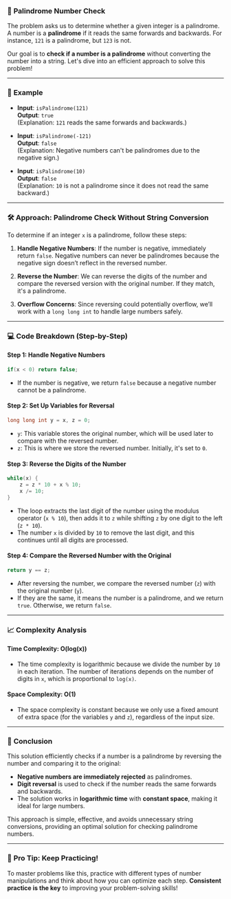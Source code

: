 ### 🧠 **Palindrome Number Check**

The problem asks us to determine whether a given integer is a palindrome. A number is a **palindrome** if it reads the same forwards and backwards. For instance, `121` is a palindrome, but `123` is not.

Our goal is to **check if a number is a palindrome** without converting the number into a string. Let's dive into an efficient approach to solve this problem!

---

### 📌 **Example**

- **Input**: `isPalindrome(121)`  
  **Output**: `true`  
  (Explanation: `121` reads the same forwards and backwards.)

- **Input**: `isPalindrome(-121)`  
  **Output**: `false`  
  (Explanation: Negative numbers can't be palindromes due to the negative sign.)

- **Input**: `isPalindrome(10)`  
  **Output**: `false`  
  (Explanation: `10` is not a palindrome since it does not read the same backward.)

---

### 🛠️ **Approach: Palindrome Check Without String Conversion**

To determine if an integer `x` is a palindrome, follow these steps:

1. **Handle Negative Numbers**: If the number is negative, immediately return `false`. Negative numbers can never be palindromes because the negative sign doesn’t reflect in the reversed number.
   
2. **Reverse the Number**: We can reverse the digits of the number and compare the reversed version with the original number. If they match, it's a palindrome.

3. **Overflow Concerns**: Since reversing could potentially overflow, we’ll work with a `long long int` to handle large numbers safely.

---

### 💻 **Code Breakdown (Step-by-Step)**

#### Step 1: Handle Negative Numbers

```cpp
if(x < 0) return false;
```

- If the number is negative, we return `false` because a negative number cannot be a palindrome.

#### Step 2: Set Up Variables for Reversal

```cpp
long long int y = x, z = 0;
```

- `y`: This variable stores the original number, which will be used later to compare with the reversed number.
- `z`: This is where we store the reversed number. Initially, it's set to `0`.

#### Step 3: Reverse the Digits of the Number

```cpp
while(x) {
    z = z * 10 + x % 10;
    x /= 10;
}
```

- The loop extracts the last digit of the number using the modulus operator (`x % 10`), then adds it to `z` while shifting `z` by one digit to the left (`z * 10`).
- The number `x` is divided by `10` to remove the last digit, and this continues until all digits are processed.

#### Step 4: Compare the Reversed Number with the Original

```cpp
return y == z;
```

- After reversing the number, we compare the reversed number (`z`) with the original number (`y`).
- If they are the same, it means the number is a palindrome, and we return `true`. Otherwise, we return `false`.

---

### 📈 **Complexity Analysis**

#### Time Complexity: **O(log(x))**
- The time complexity is logarithmic because we divide the number by `10` in each iteration. The number of iterations depends on the number of digits in `x`, which is proportional to `log(x)`.

#### Space Complexity: **O(1)**
- The space complexity is constant because we only use a fixed amount of extra space (for the variables `y` and `z`), regardless of the input size.

---

### 🚀 **Conclusion**

This solution efficiently checks if a number is a palindrome by reversing the number and comparing it to the original:

- **Negative numbers are immediately rejected** as palindromes.
- **Digit reversal** is used to check if the number reads the same forwards and backwards.
- The solution works in **logarithmic time** with **constant space**, making it ideal for large numbers.

This approach is simple, effective, and avoids unnecessary string conversions, providing an optimal solution for checking palindrome numbers.

---

### 🌱 **Pro Tip: Keep Practicing!**
To master problems like this, practice with different types of number manipulations and think about how you can optimize each step. **Consistent practice is the key** to improving your problem-solving skills!

